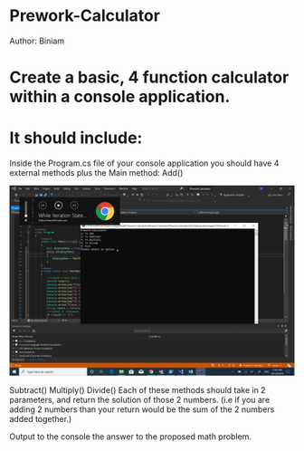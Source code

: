 # Prework-Calculator
Author: Biniam

# Create a basic, 4 function calculator within a console application.

# It should include:
Inside the Program.cs file of your console application you should have 4 external methods plus the Main method:
Add()


![alt text](https://github.com/biniamsea2/Prework-Calculator/blob/master/screenshots/Screenshot%20(12).png "Menu")


Subtract()
Multiply()
Divide()
Each of these methods should take in 2 parameters, and return the solution of those 2 numbers. (i.e if you are adding 2 numbers than your return would be the sum of the 2 numbers added together.)

Output to the console the answer to the proposed math problem.
